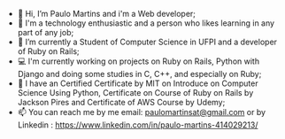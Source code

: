 - 👋 Hi, I’m Paulo Martins and i'm a Web developer;
- 👀 I'm a technology enthusiastic and a person who likes learning in any part of any job;
- 🌱 I’m currently a Student of Computer Science in UFPI and a developer of Ruby on Rails;
- 💻 I'm currently working on projects on Ruby on Rails, Python with Django and doing some studies in C, C++, and especially on Ruby;
- 📜 I have an Certified Certificate by MIT on Introduce on Computer Science Using Python, Certificate on Course of Ruby on Rails by Jackson Pires and Certificate of AWS Course by Udemy;
- 📫 You can reach me by me email: paulomartinsat@gmail.com or by Linkedin : https://www.linkedin.com/in/paulo-martins-414029213/ 

<!---
paulomartinsat/paulomartinsat is a ✨ special ✨ repository because its `README.md` (this file) appears on your GitHub profile.
You can click the Preview link to take a look at your changes.
--->
